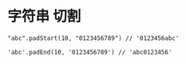 # 字符串 切割
```
"abc".padStart(10, "0123456789") // '0123456abc'
```

```
'abc'.padEnd(10, '0123456789') // 'abc0123456'
```